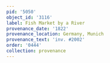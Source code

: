 ```yaml
---
pid: '5050'
object_id: '3116'
label: Fish Market by a River
provenance_date: '1822'
provenance_location: Germany, Munich
provenance_text: 'inv. #2002'
order: '0444'
collection: provenance
---
```

